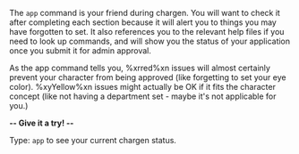 The `app` command is your friend during chargen.  You will want to check it after completing each section because it will alert you to things you may have forgotten to set.  It also references you to the relevant help files if you need to look up commands, and will show you the status of your application once you submit it for admin approval.

As the app command tells you, %xrred%xn issues will almost certainly prevent your character from being approved (like forgetting to set your eye color).  %xyYellow%xn issues might actually be OK if it fits the character concept (like not having a department set - maybe it's not applicable for you.)

**-- Give it a try! --**

Type: `app` to see your current chargen status.